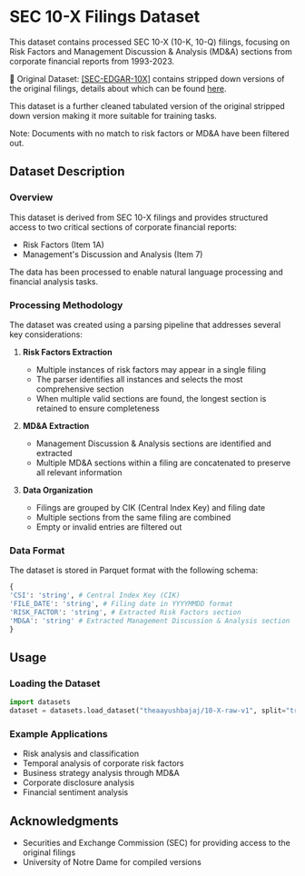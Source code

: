 # SEC 10-X Filings Dataset

This dataset contains processed SEC 10-X (10-K, 10-Q) filings, focusing on Risk Factors and Management Discussion & Analysis (MD&A) sections from corporate financial reports from 1993-2023.

🔗 Original Dataset: [[SEC-EDGAR-10X]](https://sraf.nd.edu/sec-edgar-data/cleaned-10x-files/) contains stripped down versions of the original filings, details about which can be found [here](https://sraf.nd.edu/sec-edgar-data/cleaned-10x-files/10x-stage-one-parsing-documentation/). 

This dataset is a further cleaned tabulated version of the original stripped down version making it more suitable for training tasks.

Note: Documents with no match to risk factors or MD&A have been filtered out.

## Dataset Description

### Overview

This dataset is derived from SEC 10-X filings and provides structured access to two critical sections of corporate financial reports:
- Risk Factors (Item 1A)
- Management's Discussion and Analysis (Item 7)

The data has been processed to enable natural language processing and financial analysis tasks.

### Processing Methodology

The dataset was created using a parsing pipeline that addresses several key considerations:

1. **Risk Factors Extraction**
   - Multiple instances of risk factors may appear in a single filing
   - The parser identifies all instances and selects the most comprehensive section
   - When multiple valid sections are found, the longest section is retained to ensure completeness

2. **MD&A Extraction**
   - Management Discussion & Analysis sections are identified and extracted
   - Multiple MD&A sections within a filing are concatenated to preserve all relevant information

3. **Data Organization**
   - Filings are grouped by CIK (Central Index Key) and filing date
   - Multiple sections from the same filing are combined
   - Empty or invalid entries are filtered out

### Data Format

The dataset is stored in Parquet format with the following schema:
```python
{
'CSI': 'string', # Central Index Key (CIK)
'FILE_DATE': 'string', # Filing date in YYYYMMDD format
'RISK_FACTOR': 'string', # Extracted Risk Factors section
'MD&A': 'string' # Extracted Management Discussion & Analysis section
}
```
## Usage

### Loading the Dataset
```python
import datasets
dataset = datasets.load_dataset("theaayushbajaj/10-X-raw-v1", split="train")
```

### Example Applications

- Risk analysis and classification
- Temporal analysis of corporate risk factors
- Business strategy analysis through MD&A
- Corporate disclosure analysis
- Financial sentiment analysis

## Acknowledgments

- Securities and Exchange Commission (SEC) for providing access to the original filings
- University of Notre Dame for compiled versions